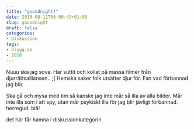 ```yaml
---
title: "gooodnight!"
date: 2010-08-11T06:00:43+01:00
slug: gooodnight
draft: false
categories:
- Diskussion
tags:
- blogg.se
- 2010
---
```

Nuuu ska jag sova. Har suttit och kollat på massa filmer från djurrättsalliansen.. ;( Hemska saker folk utsätter djur för. Fan vad förbannad jag blir.  
  
Ska gå och mysa med tim så kanske jag inte mår så illa av alla bilder. Mår inte illa som i att spy, utan mår psykiskt illa för jag blir jävligt förbannad. herregud. blä!  
  
det här får hamna i diskussionkategorin.